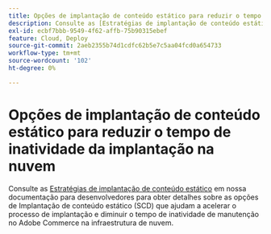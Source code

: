 ```yaml
---
title: Opções de implantação de conteúdo estático para reduzir o tempo de inatividade da implantação na nuvem
description: Consulte as [Estratégias de implantação de conteúdo estático](https://experienceleague.adobe.com/pt-br/docs/commerce-cloud-service/user-guide/develop/deploy/static-content) em nossa documentação do desenvolvedor para obter detalhes sobre as opções de Implantação de conteúdo estático (SCD) que ajudam a acelerar o processo de implantação e diminuir o tempo de inatividade de manutenção no Adobe Commerce na infraestrutura em nuvem.
exl-id: ecbf7bbb-9549-4f62-affb-75b90315ebef
feature: Cloud, Deploy
source-git-commit: 2aeb2355b74d1cdfc62b5e7c5aa04fcd0a654733
workflow-type: tm+mt
source-wordcount: '102'
ht-degree: 0%

---
```


# Opções de implantação de conteúdo estático para reduzir o tempo de inatividade da implantação na nuvem

Consulte as [Estratégias de implantação de conteúdo estático](https://experienceleague.adobe.com/pt-br/docs/commerce-cloud-service/user-guide/develop/deploy/static-content) em nossa documentação para desenvolvedores para obter detalhes sobre as opções de Implantação de conteúdo estático (SCD) que ajudam a acelerar o processo de implantação e diminuir o tempo de inatividade de manutenção no Adobe Commerce na infraestrutura de nuvem.
